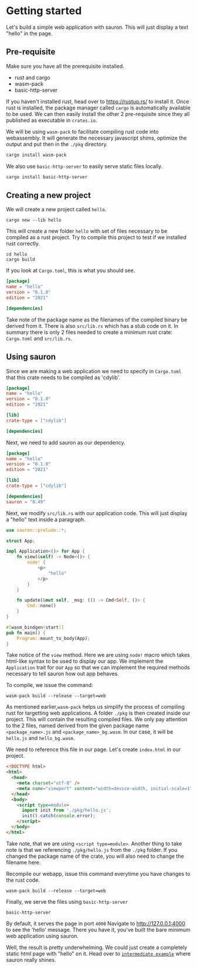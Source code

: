# Getting started

Let's build a simple web application with sauron.
This will just display a text "hello" in the page.

## Pre-requisite

Make sure you have all the prerequisite installed.
- rust and cargo
- wasm-pack
- basic-http-server

If you haven't installed rust, head over to https://rustup.rs/ to install it.
Once rust is installed, the package manager called `cargo` is automatically available to be used.
We can then easily install the other 2 pre-requisite since they all published as executable in `crates.io`.

We will be using `wasm-pack` to facilitate compiling rust code into webassembly.
It will generate the necessary javascript shims, optimize the output and put then in the `./pkg` directory.

```sh
cargo install wasm-pack
```

We also use `basic-http-server` to easily serve static files locally.
```sh
cargo install basic-http-server
```

## Creating a new project
We will create a new project called `hello`.
```
cargo new --lib hello
```
This will create a new folder `hello` with set of files necessary to be compiled as a rust project.
Try to compile this project to test if we installed rust correctly.
```
cd hello
cargo build
```

If you look at `Cargo.toml`, this is what you should see.

```toml
[package]
name = "hello"
version = "0.1.0"
edition = "2021"

[dependencies]
```


Take note of the package name as the filenames of the compiled binary be derived from it.
There is also `src/lib.rs` which has a stub code on it.
In summary there is only 2 files needed to create a minimum rust crate: `Cargo.toml` and `src/lib.rs`.

## Using sauron
Since we are making a web application we need to specify in `Cargo.toml` that this crate needs to be compiled as 'cdylib'.

```toml
[package]
name = "hello"
version = "0.1.0"
edition = "2021"

[lib]
crate-type = ["cdylib"]

[dependencies]
```

Next, we need to add sauron as our dependency.

```toml
[package]
name = "hello"
version = "0.1.0"
edition = "2021"

[lib]
crate-type = ["cdylib"]

[dependencies]
sauron = "0.49"
```
Next, we modify `src/lib.rs` with our application code.
This will just display a "hello" text inside a paragraph.

```rust
use sauron::prelude::*;

struct App;

impl Application<()> for App {
    fn view(&self) -> Node<()> {
        node! {
            <p>
                "hello"
            </p>
        }
    }

    fn update(&mut self, _msg: ()) -> Cmd<Self, ()> {
        Cmd::none()
    }
}

#[wasm_bindgen(start)]
pub fn main() {
    Program::mount_to_body(App);
}
```
Take notice of the `view` method. Here we are using `node!` macro which takes html-like syntax to be used to display our app.
We implement the `Application` trait for our `App` so that we can implement the required methods necessary to tell sauron how out app behaves.

To compile, we issue the command:
```shell
wasm-pack build --release --target=web
```
As mentioned earlier,`wasm-pack` helps us simplify the process of compiling rust for targetting web applications.
A folder `./pkg` is then created inside our project. This will contain the resulting compiled files.
We only pay attention to the 2 files, named derived from the given package name `<package_name>.js` and `<package_name>_bg.wasm`.
In our case, it will be `hello.js` and `hello_bg.wasm`.

We need to reference this file in our page. Let's create `index.html` in our project.
```html
<!DOCTYPE html>
<html>
  <head>
    <meta charset="utf-8" />
    <meta name="viewport" content="width=device-width, initial-scale=1" />
  </head>
  <body>
    <script type=module>
      import init from './pkg/hello.js';
      init().catch(console.error);
    </script>
  </body>
</html>
```
Take note, that we are using `<script type=module>`.
Another thing to take note is that we referencing `./pkg/hello.js` from the `./pkg` folder.
If you changed the package name of the crate, you will also need to change the filename here.

Recompile our webapp, issue this command everytime you have changes to the rust code.
```shell
wasm-pack build --release --target=web
```

Finally, we serve the files using `basic-http-server`
```shell
basic-http-server
```
By default, it serves the page in port `4000`
Navigate to http://127.0.0.1:4000 to see the 'hello' message.
There you have it, you've built the bare minimum web application using sauron.

Well, the result is pretty underwhelming. We could just create a completely static html page with "hello" on it.
Head over to [`intermediate example`](./intermediate-example.md) where sauron really shines.
